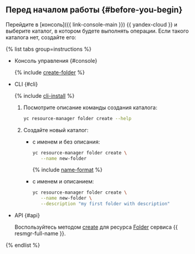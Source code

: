 ## Перед началом работы {#before-you-begin}

Перейдите в [консоль]({{ link-console-main }}) {{ yandex-cloud }} и выберите каталог, в котором будете выполнять операции. Если такого каталога нет, создайте его:

{% list tabs group=instructions %}

- Консоль управления {#console}

  {% include [create-folder](create-folder.md) %}

- CLI {#cli}

  {% include [cli-install](cli-install.md) %}

  1. Посмотрите описание команды создания каталога:

      ```bash
      yc resource-manager folder create --help
      ```

  1. Создайте новый каталог:

      * с именем и без описания:

          ```bash
          yc resource-manager folder create \
             --name new-folder
          ```

          {% include [name-format](name-format.md) %}

      * с именем и описанием:

          ```bash
          yc resource-manager folder create \
             --name new-folder \
             --description "my first folder with description"
          ```

- API {#api}

  Воспользуйтесь методом [create](../resource-manager/api-ref/Folder/create.md) для ресурса [Folder](../resource-manager/api-ref/Folder/index.md) сервиса {{ resmgr-full-name }}.

{% endlist %}
